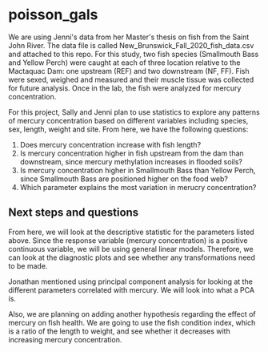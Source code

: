 # poisson_gals
We are using Jenni's data from her Master's thesis on fish from the Saint John River. The data file is called New_Brunswick_Fall_2020_fish_data.csv and attached to this repo. For this study, two fish species (Smallmouth Bass and Yellow Perch) were caught at each of three location relative to the Mactaquac Dam: one upstream (REF) and two downstream (NF, FF). Fish were sexed, weighed and measured and their muscle tissue was collected for future analysis. Once in the lab, the fish were analyzed for mercury concentration. 

For this project, Sally and Jenni plan to use statistics to explore any patterns of mercury concentration based on different variables including species, sex, length, weight and site. From here, we have the following questions:

1. Does mercury concentration increase with fish length?
2. Is mercury concentration higher in fish upstream from the dam than downstream, since mercury methylation increases in flooded soils?
3. Is mercury concentration higher in Smallmouth Bass than Yellow Perch, since Smallmouth Bass are positioned higher on the food web?
4. Which parameter explains the most variation in merucry concentration?

## Next steps and questions
From here, we will look at the descriptive statistic for the parameters listed above. Since the response variable (mercury concentration) is a positive continuous variable, we will be using general linear models. Therefore, we can look at the diagnostic plots and see whether any transformations need to be made. 

Jonathan mentioned using principal component analysis for looking at the different parameters correlated with mercury. We will look into what a PCA is. 
 
Also, we are planning on adding another hypothesis regarding the effect of mercury on fish health. We are going to use the fish condition index, which is a ratio of the length to weight, and see whether it decreases with increasing mercury concentration. 

